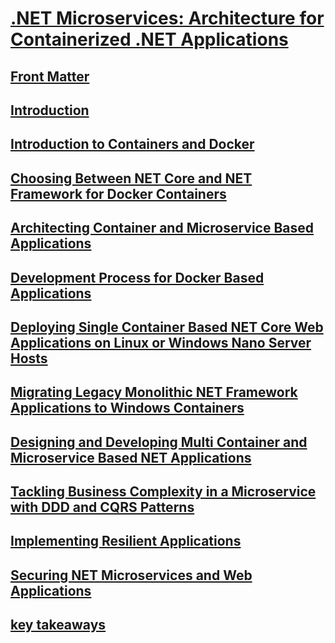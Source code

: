 # [.NET Microservices: Architecture for Containerized .NET Applications](index.md)
## [Front Matter](front-matter/)
## [Introduction](introduction/)
## [Introduction to Containers and Docker](introduction-to-containers-and-docker/)
## [Choosing Between NET Core and NET Framework for Docker Containers](choosing-between-net-core-and-net-framework-for-docker-containers/)
## [Architecting Container and Microservice Based Applications](architecting-container-and-microservice-based-applications/)
## [Development Process for Docker Based Applications](development-process-for-docker-based-applications/)
## [Deploying Single Container Based NET Core Web Applications on Linux or Windows Nano Server Hosts](deploying-single-container-based-net-core-web-applications-on-linux-or-windows-nano-server-hosts/)
## [Migrating Legacy Monolithic NET Framework Applications to Windows Containers](migrating-legacy-monolithic-net-framework-applications-to-windows-containers/)
## [Designing and Developing Multi Container and Microservice Based NET Applications](designing-and-developing-multi-container-and-microservice-based-net-applications/)
## [Tackling Business Complexity in a Microservice with DDD and CQRS Patterns](tackling-business-complexity-in-a-microservice-with-ddd-and-cqrs-patterns/)
## [Implementing Resilient Applications](implementing-resilient-applications/)
## [Securing NET Microservices and Web Applications](securing-net-microservices-and-web-applications/)
## [key takeaways](key-takeaways/)

